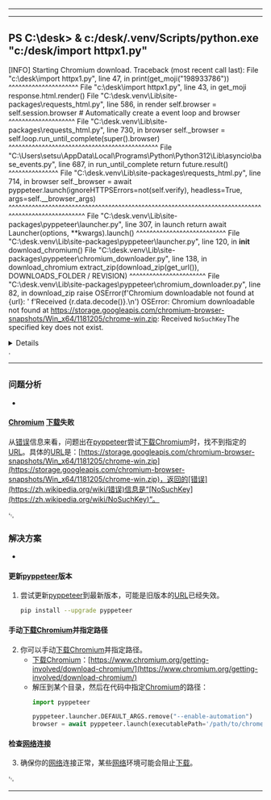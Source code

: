 # 
___
___
## PS C:\desk> & c:/desk/.venv/Scripts/python.exe "c:/desk/import httpx1.py"
[INFO] Starting Chromium download.
Traceback (most recent call last):
  File "c:\desk\import httpx1.py", line 47, in <module>
    print(get_moji("198933786"))
          ^^^^^^^^^^^^^^^^^^^^^
  File "c:\desk\import httpx1.py", line 43, in get_moji
    response.html.render()
  File "C:\desk\.venv\Lib\site-packages\requests_html.py", line 586, in render
    self.browser = self.session.browser  # Automatically create a event loop and browser
                   ^^^^^^^^^^^^^^^^^^^^
  File "C:\desk\.venv\Lib\site-packages\requests_html.py", line 730, in browser
    self._browser = self.loop.run_until_complete(super().browser)
                    ^^^^^^^^^^^^^^^^^^^^^^^^^^^^^^^^^^^^^^^^^^^^^
  File "C:\Users\setsu\AppData\Local\Programs\Python\Python312\Lib\asyncio\base_events.py", line 687, in run_until_complete
    return future.result()
           ^^^^^^^^^^^^^^^
  File "C:\desk\.venv\Lib\site-packages\requests_html.py", line 714, in browser
    self._browser = await pyppeteer.launch(ignoreHTTPSErrors=not(self.verify), headless=True, args=self.__browser_args)
                    ^^^^^^^^^^^^^^^^^^^^^^^^^^^^^^^^^^^^^^^^^^^^^^^^^^^^^^^^^^^^^^^^^^^^^^^^^^^^^^^^^^^^^^^^^^^^^^^^^^^
  File "C:\desk\.venv\Lib\site-packages\pyppeteer\launcher.py", line 307, in launch
    return await Launcher(options, **kwargs).launch()
                 ^^^^^^^^^^^^^^^^^^^^^^^^^^^
  File "C:\desk\.venv\Lib\site-packages\pyppeteer\launcher.py", line 120, in __init__
    download_chromium()
  File "C:\desk\.venv\Lib\site-packages\pyppeteer\chromium_downloader.py", line 138, in download_chromium
    extract_zip(download_zip(get_url()), DOWNLOADS_FOLDER / REVISION)
                ^^^^^^^^^^^^^^^^^^^^^^^
  File "C:\desk\.venv\Lib\site-packages\pyppeteer\chromium_downloader.py", line 82, in download_zip
    raise OSError(f'Chromium downloadable not found at {url}: ' f'Received {r.data.decode()}.\n')
OSError: Chromium downloadable not found at https://storage.googleapis.com/chromium-browser-snapshots/Win_x64/1181205/chrome-win.zip: Received <?xml version='1.0' encoding='UTF-8'?><Error><Code>NoSuchKey</Code><Message>The specified key does not exist.</Message><Details>No such object: chromium-browser-snapshots/Win_x64/1181205/chrome-win.zip</Details></Error>.
___
## 
### 问题分析
- 

#### [Chromium](https://zh.wikipedia.org/wiki/Chromium) [下载](https://zh.wikipedia.org/wiki/下载)失败

从[错误](https://zh.wikipedia.org/wiki/错误)信息来看，问题出在[pyppeteer](https://zh.wikipedia.org/wiki/pyppeteer)尝试[下载](https://zh.wikipedia.org/wiki/下载)[Chromium](https://zh.wikipedia.org/wiki/Chromium)时，找不到指定的[URL](https://zh.wikipedia.org/wiki/URL)。具体的[URL](https://zh.wikipedia.org/wiki/URL)是：[https://storage.googleapis.com/chromium-browser-snapshots/Win_x64/1181205/chrome-win.zip](https://storage.googleapis.com/chromium-browser-snapshots/Win_x64/1181205/chrome-win.zip)，返回的[错误](https://zh.wikipedia.org/wiki/错误)信息是“[NoSuchKey](https://zh.wikipedia.org/wiki/NoSuchKey)”。

␃


### 解决方案
- 

#### 更新[pyppeteer](https://zh.wikipedia.org/wiki/pyppeteer)版本

1. 尝试更新[pyppeteer](https://zh.wikipedia.org/wiki/pyppeteer)到最新版本，可能是旧版本的[URL](https://zh.wikipedia.org/wiki/URL)已经失效。
   ```bash
   pip install --upgrade pyppeteer
   ```

#### 手动[下载](https://zh.wikipedia.org/wiki/下载)[Chromium](https://zh.wikipedia.org/wiki/Chromium)并指定路径

2. 你可以手动[下载](https://zh.wikipedia.org/wiki/下载)[Chromium](https://zh.wikipedia.org/wiki/Chromium)并指定路径。
   - [下载](https://zh.wikipedia.org/wiki/下载)[Chromium](https://zh.wikipedia.org/wiki/Chromium)：[https://www.chromium.org/getting-involved/download-chromium/](https://www.chromium.org/getting-involved/download-chromium/)
   - 解压到某个目录，然后在代码中指定[Chromium](https://zh.wikipedia.org/wiki/Chromium)的路径：
     ```python
     import pyppeteer

     pyppeteer.launcher.DEFAULT_ARGS.remove("--enable-automation")
     browser = await pyppeteer.launch(executablePath='/path/to/chrome')
     ```

#### 检查[网络](https://zh.wikipedia.org/wiki/网络)连接

3. 确保你的[网络](https://zh.wikipedia.org/wiki/网络)连接正常，某些[网络](https://zh.wikipedia.org/wiki/网络)环境可能会阻止[下载](https://zh.wikipedia.org/wiki/下载)。

␃
___
